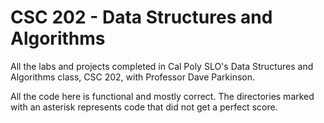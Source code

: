 # CSC 202 - Data Structures and Algorithms
All the labs and projects completed in Cal Poly SLO's Data Structures and Algorithms class, CSC 202, with Professor Dave Parkinson. 

All the code here is functional and mostly correct. The directories marked with an asterisk represents code that did not get a perfect score.
